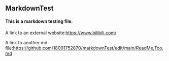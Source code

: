 ## MarkdownTest
#### This is a markdown testing file.

A link to an external website:<https://www.bilibili.com/>

A link to another md file:<https://github.com/18091752870/markdownTest/edit/main/ReadMe,Too.md>
